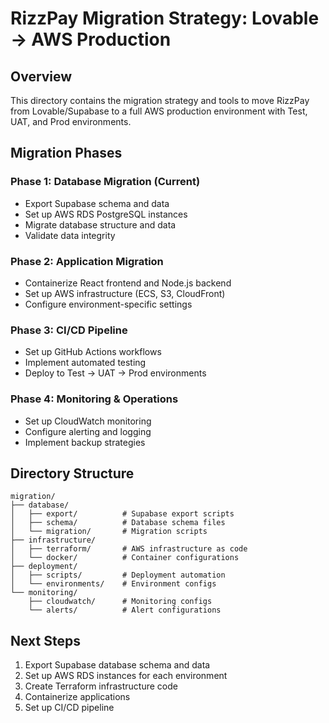 
# RizzPay Migration Strategy: Lovable → AWS Production

## Overview
This directory contains the migration strategy and tools to move RizzPay from Lovable/Supabase to a full AWS production environment with Test, UAT, and Prod environments.

## Migration Phases

### Phase 1: Database Migration (Current)
- Export Supabase schema and data
- Set up AWS RDS PostgreSQL instances
- Migrate database structure and data
- Validate data integrity

### Phase 2: Application Migration
- Containerize React frontend and Node.js backend
- Set up AWS infrastructure (ECS, S3, CloudFront)
- Configure environment-specific settings

### Phase 3: CI/CD Pipeline
- Set up GitHub Actions workflows
- Implement automated testing
- Deploy to Test → UAT → Prod environments

### Phase 4: Monitoring & Operations
- Set up CloudWatch monitoring
- Configure alerting and logging
- Implement backup strategies

## Directory Structure
```
migration/
├── database/
│   ├── export/          # Supabase export scripts
│   ├── schema/          # Database schema files
│   └── migration/       # Migration scripts
├── infrastructure/
│   ├── terraform/       # AWS infrastructure as code
│   └── docker/          # Container configurations
├── deployment/
│   ├── scripts/         # Deployment automation
│   └── environments/    # Environment configs
└── monitoring/
    ├── cloudwatch/      # Monitoring configs
    └── alerts/          # Alert configurations
```

## Next Steps
1. Export Supabase database schema and data
2. Set up AWS RDS instances for each environment
3. Create Terraform infrastructure code
4. Containerize applications
5. Set up CI/CD pipeline
